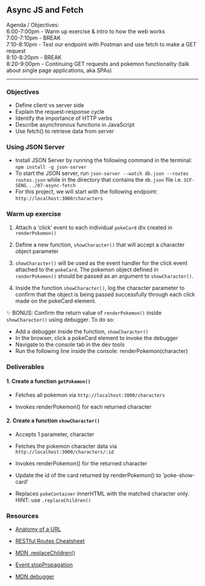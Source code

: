 ## Async JS and Fetch

Agenda / Objectives:<br>
6:00-7:00pm - Warm up exercise & intro to how the web works<br>
7:00-7:10pm - BREAK <br>
7:10-8:10pm - Test our endpoint with Postman and use fetch to make a GET request <br>
8:10-8:20pm - BREAK <br>
8:20-9:00pm - Continuing GET requests and pokemon functionality (talk about single page applications, aka SPAs) <br>

***

### Objectives

- Define client vs server side
- Explain the request-response cycle
- Identify the importance of HTTP verbs
- Describe asynchronous functions in JavaScript
- Use fetch() to retrieve data from server

### Using JSON Server

- Install JSON Server by running the following command in the terminal: `npm install -g json-server`
- To start the JSON server, run `json-server --watch db.json --routes routes.json` while in the directory that contains the `db.json` file i.e. `SCF-SENG.../07-async-fetch`
- For this project, we will start with the following endpoint: `http://localhost:3000/characters`

### Warm up exercise

1. Attach a ‘click’ event to each individual `pokeCard` div created in `renderPokemon()`

2. Define a new function, `showCharacter()` that will accept a character object parameter

3. `showCharacter()` will be used as the event handler for the click event attached to the `pokeCard`. The pokemon object defined in `renderPokemon()` should be passed as an argument to `showCharacter()`.

4. Inside the function `showCharacter()`, log the character parameter to confirm that the object is being passed successfully through each click made on the pokeCard element.

✨ BONUS: Confirm the return value of `renderPokemon()` inside `showCharacter()` using debugger. To do so:

- Add a debugger inside the function, `showCharacter()`
- In the browser, click a pokeCard element to invoke the debugger
- Navigate to the console tab in the dev tools
- Run the following line inside the console: renderPokemon(character)

### Deliverables

#### 1. Create a function `getPokemon()`

- Fetches all pokemon via `http://localhost:3000/characters`

- Invokes renderPokemon() for each returned character

#### 2. Create a function `showCharacter()`

- Accepts 1 parameter, character

- Fetches the pokemon character data via `http://localhost:3000/characters/:id`

- Invokes renderPokemon() for the returned character

- Update the id of the card returned by renderPokemon() to 'poke-show-card'

- Replaces `pokeContainer` innerHTML with the matched character only. HINT: use `.replaceChildren()`

### Resources

- [Anatomy of a URL](https://medium.com/@joseph.pyram/9-parts-of-a-url-that-you-should-know-89fea8e11713)

- [RESTful Routes Cheatsheet](https://www.learnhowtoprogram.com/c-and-net/basic-web-applications/introduction-to-restful-routing)

- [MDN .replaceChildren()](https://developer.mozilla.org/en-US/docs/Web/API/Element/replaceChildren)

- [Event.stopPropagation](https://developer.mozilla.org/en-US/docs/Web/API/Event/stopPropagation)

- [MDN debugger](https://developer.mozilla.org/en-US/docs/Web/JavaScript/Reference/Statements/debugger)